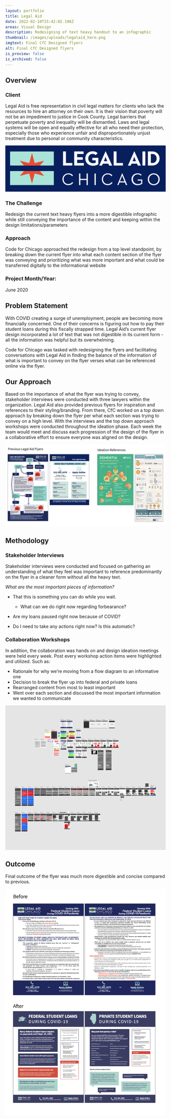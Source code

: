 ```yaml
---
layout: portfolio
title: Legal Aid
date: 2022-02-10T15:42:02.196Z
areas: Visual Design
description: Redesigning of text heavy handout to an infographic
thumbnail: /images/uploads/legalaid_hero.png
imgtext: Final CfC Designed flyers
alt: Final CfC Designed flyers
is_preview: false
is_archived: false
---
```

## Overview

### Client

Legal Aid is free representation in civil legal matters for clients who lack the resources to hire an attorney on their own. It is their vision that poverty will not be an impediment to justice in Cook County. Legal barriers that perpetuate poverty and inequality will be dismantled. Laws and legal systems will be open and equally effective for all who need their protection, especially those who experience unfair and disproportionately unjust treatment due to personal or community characteristics.

![Legal Aid Logo](/images/uploads/legalaid_logo.png "Legal Aid Logo")

### The Challenge

Redesign the current text heavy flyers into a more digestible infographic while still conveying the importance of the content and keeping within the design limitations/parameters

### Approach

Code for Chicago approached the redesign from a top level standpoint, by breaking down the current flyer into what each content section of the flyer was conveying and prioritizing what was more important and what could be transferred digitally to the informational website

### **Project Month/Year:** 

June 2020

## Problem Statement

With COVID creating a surge of unemployment, people are becoming more financially concerned. One of their concerns is figuring out how to pay their student loans during this fiscally strapped time. Legal Aid’s current flyer design incorporated a lot of text that was not digestible in its current form - all the information was helpful but its overwhelming.

Code for Chicago was tasked with redesigning the flyers and facilitating conversations with Legal Aid in finding the balance of the information of what is important to convey on the flyer verses what can be referenced online via the flyer.

## Our Approach

Based on the importance of what the flyer was trying to convey, stakeholder interviews were conducted with three lawyers within the organization. Legal Aid also provided previous flyers for inspiration and references to their styling/branding. From there, CfC worked on a top down approach by breaking down the flyer per what each section was trying to convey on a high level. With the interviews and the top down approach workshops were conducted throughout the ideation phase. Each week the team would meet and discuss each progression of the design of the flyer in a collaborative effort to ensure everyone was aligned on the design.

![References](/images/uploads/legalaid_flyerreferences.png "References from Legal Aid")

## Methodology

### Stakeholder Interviews

Stakeholder interviews were conducted and focused on gathering an understanding of what they feel was important to reference predominantly on the flyer in a cleaner form without all the heavy text. 

*What are the most important pieces of information?*

* That this is something you can do while you wait.

  * What can we do right now regarding forbearance?
* Are my loans paused right now because of COVID?
* Do I need to take any actions right now? Is this automatic?

### Collaboration Workshops

In addition, the collaboration was hands on and design ideation meetings were held every week. Post every workshop action items were highlighted and utilized. Such as:

* Rationale for why we’re moving from a flow diagram to an informative one
* Decision to break the flyer up into federal and private loans
* Rearranged content from most to least important
* Went over each section and discussed the most important information we wanted to communicate

![Progression of ideation work](/images/uploads/progression_of_flyer_work.png "Progression of ideation work in Figma")

## Outcome

Final outcome of the flyer was much more digestible and concise compared to previous.

![Before_After_Outcome](/images/uploads/legalaid_cfc_outcome.png "Final Flyer Outcome")